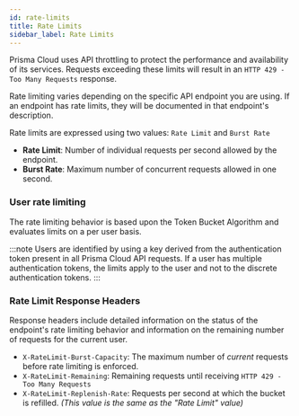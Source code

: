 ```yaml
---
id: rate-limits
title: Rate Limits
sidebar_label: Rate Limits
---
```


Prisma Cloud uses API throttling to protect the performance and availability of its services. Requests exceeding these limits will result in an  `HTTP 429 - Too Many Requests` response.

Rate limiting varies depending on the specific API endpoint you are using. If an endpoint has rate limits, they will be documented in that endpoint's description.

Rate limits are expressed using two values: `Rate Limit` and `Burst Rate`

- **Rate Limit**: Number of individual requests per second allowed by the endpoint.
- **Burst Rate**: Maximum number of concurrent requests allowed in one second.
### **User rate limiting**


The rate limiting behavior is based upon the Token Bucket Algorithm and evaluates limits on a per user basis.

:::note
Users are identified by using a key derived from the authentication token present in all Prisma Cloud API requests.
If a user has multiple authentication tokens, the limits apply to the user and not to the discrete authentication tokens.
:::

### Rate Limit Response Headers 

Response headers include detailed information on the status of the endpoint's rate limiting behavior and information on the remaining number of requests for the current user. 

- `X-RateLimit-Burst-Capacity`: The maximum number of _current_ requests before rate limiting is enforced.
- `X-RateLimit-Remaining`: Remaining requests until receiving `HTTP 429 - Too Many Requests`
- `X-RateLimit-Replenish-Rate`: Requests per second at which the bucket is refilled. _(This value is the same as the "Rate Limit" value)_
